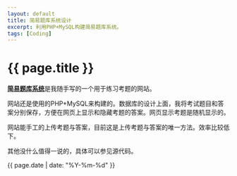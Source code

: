 ```yaml
---
layout: default
title: 简易题库系统设计
excerpt: 利用PHP+MySQL构建简易题库系统。
tags: [Coding]
---
```

{{ page.title }}
================

[**简易题库系统**](https://github.com/cforth/weblab/tree/gh-pages/fxcx)是我随手写的一个用于练习考题的网站。

网站还是使用的PHP+MySQL来构建的。数据库的设计上面，我将考试题目和答案分别保存，方便在网页上显示和隐藏考题的答案。网页显示考题是随机显示的。

网站能手工的上传考题与答案，目前这是上传考题与答案的唯一方法。效率比较低下。

其他没什么值得一说的，具体可以参见源代码。

{{ page.date | date: "%Y-%m-%d" }}
